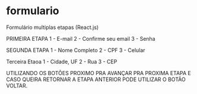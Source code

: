 # formulario
Formulário multiplas etapas (React.js)

PRIMEIRA ETAPA 
1 -  E-mail
2 -  Confirme seu email
3 - Senha

SEGUNDA ETAPA
1 -  Nome Completo
2 - CPF
3 - Celular

Terceira Etaoa
1 - Cidade, UF
2 - Rua 
3 - CEP

UTILIZANDO OS BOTÕES PROXIMO PRA AVANÇAR PRA PROXIMA ETAPA E CASO QUEIRA RETORNAR A ETAPA ANTERIOR PODE UTILIZAR O BOTÃO VOLTAR.